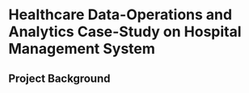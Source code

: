 # Healthcare Data-Operations and Analytics Case-Study on Hospital Management System
## Project Background
